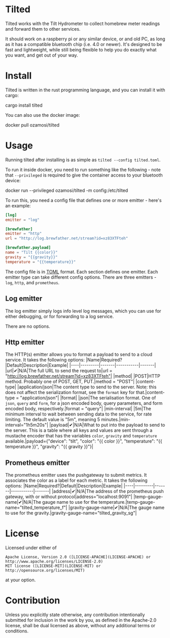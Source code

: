 # Tilted

Tilted works with the Tilt Hydrometer to collect homebrew meter
readings and forward them to other services.

It should work on a raspberry pi or any similar device, or and old PC,
as long as it has a compatible bluetooth chip (i.e. 4.0 or
newer). It's designed to be fast and lightweight, while still being
flexible to help you do exactly what you want, and get out of your
way.

# Install
Tilted is written in the rust programming language, and you can install it with cargo:

 cargo install tilted

You can also use the docker image:

 docker pull ozamosi/tilted

# Usage
Running tilted after installing is as simple as `tilted --config
tilted.toml`.

To run it inside docker, you need to run something like the
following - note that `--privileged` is required to give the container
access to your bluetooth device:

 docker run --privileged ozamosi/tilted -m config:/etc/tilted

To run this, you need a config file that defines one or more emitter -
here's an example:
```toml
[log]
emitter = "log"

[brewfather]
emitter = "http"
url = "http://log.brewfather.net/stream?id=xz83XTFteh"

[brewfather.payload]
name = "Tilt {{color}}"
gravity = "{{gravity}}"
temperature = "{{temperature}}"
```

The config file is in [TOML](https://toml.io) format. Each section
defines one emitter. Each emitter type can take different config
options. There are three emitters - `log`, `http`, and `prometheus`.

## Log emitter
The log emitter simply logs info level log messages, which you can use
for either debugging, or for forwarding to a log service.

There are no options.

## Http emitter
The HTTP(s) emitter allows you to format a payload to send to a cloud
service. It takes the following options:
|Name|Required?|Default|Description|Example|
|----|---------|-------|-----------|-------|
|url|✔|N/A|The full URL to send the request to|url = "http://log.brewfather.net/stream?id=xz83XTFteh"|
|method| |POST|HTTP method. Probably one of POST, GET, PUT.|method = "POST"|
|content-type| |application/json|The content type to send to the server. Note: this does not affect the serialization format, see the `format` key for that.|content-type = "application/json"|
|format| |json|The serialisation format. One of `json`, `query` and `form`, for a json encoded body, query parameters, and form encoded body, respectively.|format = "query"|
|min-interval| |5m|The minimum interval to wait between sending data to the service, for rate limiting. The default value is "5m", meaning 5 minutes.|min-interval="1h5m20s"|
|payload|✔|N/A|What to put into the payload to send to the server. This is a table where all keys and values are sent through a mustache encoder that has the variables `color`, `gravity` and `temperature` available.|payload={"device": "tilt", "color": "{{ color }}", "temperature": "{{ temperature }}", "gravity": "{{ gravity }}"}|

## Prometheus emitter
The prometheus emitter uses the pushgateway to submit metrics. It
associates the color as a label for each metric. It takes the
following options:
|Name|Required?|Default|Description|Example|
|----|---------|-------|-----------|-------|
|address|✔|N/A|The address of the prometheus push gateway, with or without protocol|address="localhost:9091"|
|temp-gauge-name|✔|N/A|The gauge name to use for the temperature.|temp-gauge-name="tilted_temperature_f"|
|gravity-gauge-name|✔|N/A|The gauge name to use for the gravity.|gravity-gauge-name="tilted_gravity_sg"|

# License
Licensed under either of

    Apache License, Version 2.0 ([LICENSE-APACHE](LICENSE-APACHE) or http://www.apache.org/licenses/LICENSE-2.0)
    MIT license ([LICENSE-MIT](LICENSE-MIT) or http://opensource.org/licenses/MIT)

at your option.

# Contribution
Unless you explicitly state otherwise, any contribution intentionally submitted for inclusion in the work by you, as defined in the Apache-2.0 license, shall be dual licensed as above, without any additional terms or conditions.
